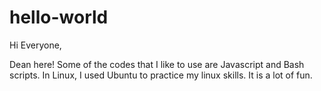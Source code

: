 # hello-world

Hi Everyone,

Dean here! Some of the codes that I like to use are Javascript and Bash scripts. In Linux, I used Ubuntu to practice my linux skills. It is a lot of fun. 
